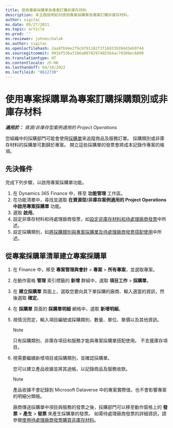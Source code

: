 ```yaml
---
title: 使用專案採購單為專案訂購非庫存材料
description: 本主題說明如何使用專案採購單為專案訂購非庫存材料。
author: sigitac
ms.date: 09/27/2021
ms.topic: article
ms.prod: ''
ms.reviewer: johnmichalak
ms.author: sigitac
ms.openlocfilehash: 2aa8fb94e2f9cbf91182f3f169339284d3eb9f44
ms.sourcegitcommit: 9916f536a71b6a0078297402564ac79308ec6890
ms.translationtype: HT
ms.contentlocale: zh-HK
ms.lasthandoff: 04/18/2022
ms.locfileid: "8612730"
---
```

# <a name="order-procurement-categories-or-non-stocked-materials-for-a-project-using-project-purchase-orders"></a>使用專案採購單為專案訂購採購類別或非庫存材料

_**適用於：** 資源/非庫存型案例適用的 Project Operations_

您組織中的採購部門可能會使用[採購單](/dynamics365/supply-chain/procurement/purchase-order-overview)來追蹤商品及服務訂單。 採購類別或非庫存材料的採購單可劃歸於專案。 開立這些採購單的發票會將成本記錄作專案的帳項。

## <a name="prerequisites"></a>先決條件
完成下列步驟，以啟用專案採購單功能。

1. 在 Dynamics 365 Finance 中，移至 **功能管理** 工作區。
2. 在功能清單中，尋找並選取 **在資源型/非庫存案例適用的 Project Operations 中啟用專案採購單** 功能。
3. 選取 **啟用**。
4. 設定非庫存材料和待處理廠商發票，如[設定非庫存材料和待處理廠商發票](configure-materials-nonstocked.md)中所述。
5. 設定採購類別，如[將採購類別與專案採購單及待處理廠商發票搭配使用](configure-procurement-categories.md)中所述。

## <a name="create-a-project-purchase-order-from-the-project-purchase-order-list"></a>從專案採購單清單建立專案採購單

1. 在 Finance 中，移至 **專案管理與會計** > **專案** > **所有專案**，並選取專案。
2. 在動作窗格 **管理** 索引標籤的 **新增** 群組中，選取 **項目工作** > **採購單**。
3. 在 **建立採購單** 頁面上，選取您要向其下單採購的廠商、輸入適當的資訊，然後選取 **確定**。
4. 在 **採購單** 頁面的 **採購單明細** 網格中，選取 **新增明細**。
5. 視情況而定，輸入項目編號或採購類別、數量、單位、單價以及其他資訊。

    > [!NOTE]
    > 只有採購類別、非庫存項目和服務才能與專案採購單搭配使用。 不支援庫存項目。

6. 視需要繼續新增項目或採購類別，並確認採購單。

    您可以建立產品收據並將其過帳，以記錄商品及服務收款。

    > [!NOTE]
    > 產品收據不會記錄到 Microsoft Dataverse 中的專案實際值，也不會影響專案的明細分類帳。

    廠商傳送採購單中項目與服務的發票之後，採購部門可以移至動作窗格上的 **發票** > **產生** > **發票** 來產生採購單的發票。 如需待處理廠商發票的詳細資訊，請參閱[使用待處理廠商發票購買非庫存材料](pending-vendor-invoices.md)。
